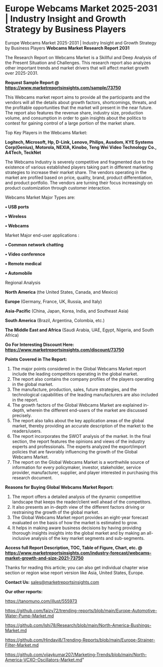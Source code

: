 # Europe Webcams Market 2025-2031 | Industry Insight and Growth Strategy by Business Players
Europe Webcams Market 2025-2031 | Industry Insight and Growth Strategy by Business Players
<strong>Webcams Market Research Report 2031</strong>

The Research Report on Webcams Market is a Skillful and Deep Analysis of the Present Situation and Challenges. This research report also analyzes other important trends and market drivers that will affect market growth over 2025-2031.

<strong>Request Sample Report @ <a href=https://www.marketreportsinsights.com/sample/73750>https://www.marketreportsinsights.com/sample/73750</a></strong>

This Webcams market report aims to provide all the participants and the vendors will all the details about growth factors, shortcomings, threats, and the profitable opportunities that the market will present in the near future. The report also features the revenue share, industry size, production volume, and consumption in order to gain insights about the politics to contest for gaining control of a large portion of the market share.

Top Key Players in the Webcams Market:

<strong>Logitech, Microsoft, Hp, D-Link, Lenovo, Philips, Ausdom, KYE Systems Corp(Genius), Motorola, NEXIA, Kinobo, Teng Wei Video Technology Co., A4Tech, TeckNet</strong>

The Webcams Industry is severely competitive and fragmented due to the existence of various established players taking part in different marketing strategies to increase their market share. The vendors operating in the market are profiled based on price, quality, brand, product differentiation, and product portfolio. The vendors are turning their focus increasingly on product customization through customer interaction.

Webcams Market Major Types are:

<strong>• USB ports

• Wireless

• Webcams</strong>

Market Major end-user applications :

<strong>• Common network chatting

• Video conference

• Remote medical

• Automobile</strong>

Regional Analysis

</u><strong><b>North America</b></strong> (the United States, Canada, and Mexico)

<strong><b>Europe </b></strong>(Germany, France, UK, Russia, and Italy)

<strong><b>Asia-Pacific</b></strong> (China, Japan, Korea, India, and Southeast Asia)

<strong><b>South America</b></strong> (Brazil, Argentina, Colombia, etc.)

<strong><b>The Middle East and Africa</b></strong> (Saudi Arabia, UAE, Egypt, Nigeria, and South Africa)

<strong>Go For Interesting Discount Here: <a href=https://www.marketreportsinsights.com/discount/73750>https://www.marketreportsinsights.com/discount/73750</a></strong>

<strong>Points Covered in The Report:</strong>
<ol>
  <li>The major points considered in the Global Webcams Market report include the leading competitors operating in the global market.</li>
  <li>The report also contains the company profiles of the players operating in the global market.</li>
  <li>The manufacture, production, sales, future strategies, and the technological capabilities of the leading manufacturers are also included in the report.</li>
  <li>The growth factors of the Global Webcams Market are explained in-depth, wherein the different end-users of the market are discussed precisely.</li>
  <li>The report also talks about the key application areas of the global market, thereby providing an accurate description of the market to the readers/users.</li>
  <li>The report incorporates the SWOT analysis of the market. In the final section, the report features the opinions and views of the industry experts and professionals. The experts analyzed the export/import policies that are favorably influencing the growth of the Global Webcams Market.</li>
  <li>The report on the Global Webcams Market is a worthwhile source of information for every policymaker, investor, stakeholder, service provider, manufacturer, supplier, and player interested in purchasing this research document.</li>
</ol>
<strong>Reasons for Buying Global Webcams Market Report:</strong>

<ol>
  <li>The report offers a detailed analysis of the dynamic competitive landscape that keeps the reader/client well ahead of the competitors.</li>
  <li>It also presents an in-depth view of the different factors driving or restraining the growth of the global market.</li>
  <li>The Global Webcams Market report provides an eight-year forecast evaluated on the basis of how the market is estimated to grow.</li>
  <li>It helps in making aware business decisions by having providing thorough insights insights into the global market and by making an all-inclusive analysis of the key market segments and sub-segments.</li>
</ol>
<strong>Access full Report Description, TOC, Table of Figure, Chart, etc. @ <a href=https://www.marketreportsinsights.com/industry-forecast/webcams-market-growth-and-size-2021-73750>https://www.marketreportsinsights.com/industry-forecast/webcams-market-growth-and-size-2021-73750</a></strong>


Thanks for reading this article; you can also get individual chapter wise section or region wise report version like Asia, United States, Europe.

<strong>Contact Us:</strong>
sales@marketreportsinsights.com

<strong>Our other reports:</strong>

<a href=https://tanomuno.com/illust/555973>https://tanomuno.com/illust/555973</a>

<a href=https://github.com/faizy72/trending-reports/blob/main/Europe-Automotive-Water-Pump-Market.md>https://github.com/faizy72/trending-reports/blob/main/Europe-Automotive-Water-Pump-Market.md</a>

<a href=https://github.com/Ishi78/Research/blob/main/North-America-Bushings-Market.md>https://github.com/Ishi78/Research/blob/main/North-America-Bushings-Market.md</a>

<a href=https://github.com/Hindavi8/Trending-Reports/blob/main/Europe-Strainer-Filter-Market.md>https://github.com/Hindavi8/Trending-Reports/blob/main/Europe-Strainer-Filter-Market.md</a>

<a href=https://github.com/vijaykumar207/Marketing-Trends/blob/main/North-America-VCXO-Oscillators-Market.md>https://github.com/vijaykumar207/Marketing-Trends/blob/main/North-America-VCXO-Oscillators-Market.md</a>"
